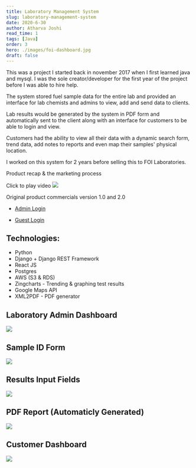 ```yaml
---
title: Laboratory Management System
slug: laboratory-management-system
date: 2020-6-30
author: Atharva Joshi
read_time: 1
tags: [Java]
order: 3
hero: ./images/foi-dashboard.jpg
draft: false
---
```


This was a project I started back in november 2017 when I first learned java and mysql. I was the sole creator/developer for the first year of the project before I was able to hire help.

The system stored fuel sample data for the entire lab and provided an interface for lab chemists and admins to view, add and send data to clients.

Lab results would be generated by the system in PDF form and automatically sent to the client along with an interface for customers to be able to login and view.

Customers had the ability to view all their data with a dynamic search form, trend data, add notes to reports and even map their samples' physical location.

I worked on this system for 2 years before selling this to FOI Laboratories.

Product recap & the marketing process

Click to play video
[![](./images/video-thumbnail-foi.jpg)](https://youtu.be/fju01GCBD24)

Original product commercials version 1.0 and 2.0

- [Admin Login](https://user-images.githubusercontent.com/69634375/236902391-e9297e7b-804c-4923-9b34-92105f0aa60c.mp4)

- [Guest Login](<[https://dennisivy-personal.s3-us-west-2.amazonaws.com/images/2.0.mp4](https://user-images.githubusercontent.com/69634375/236902936-4696f90d-d380-46b9-9aff-034682c979b8.mp4)>)

## Technologies:

- Python
- Django + Django REST Framework
- React JS
- Postgres
- AWS (S3 & RDS)
- Zingcharts - Trending & graphing test results
- Google Maps API
- XML2PDF - PDF generator

## Laboratory Admin Dashboard

![](./images/lab-dash.jpg)

## Sample ID Form

![](./images/sample-form.jpg)

## Results Input Fields

![](./images/results.jpg)

## PDF Report (Automaticly Generated)

![](./images/pdf-report.jpg)

## Customer Dashboard

![](./images/customer-dash.jpg)

